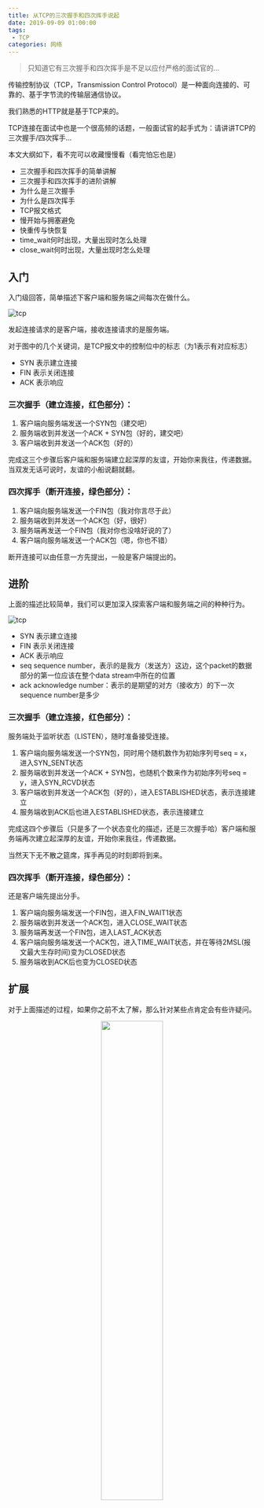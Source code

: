 ```yaml
---
title: 从TCP的三次握手和四次挥手说起
date: 2019-09-09 01:00:00
tags:
 - TCP
categories: 网络
---
```


> 只知道它有三次握手和四次挥手是不足以应付严格的面试官的...

传输控制协议（TCP，Transmission Control Protocol）是一种面向连接的、可靠的、基于字节流的传输层通信协议。

我们熟悉的HTTP就是基于TCP来的。

TCP连接在面试中也是一个很高频的话题，一般面试官的起手式为：请讲讲TCP的三次握手/四次挥手...

本文大纲如下，看不完可以收藏慢慢看（看完怕忘也是）

+ 三次握手和四次挥手的简单讲解
+ 三次握手和四次挥手的进阶讲解
+ 为什么是三次握手
+ 为什么是四次挥手
+ TCP报文格式
+ 慢开始与拥塞避免
+ 快重传与快恢复
+ time_wait何时出现，大量出现时怎么处理
+ close_wait何时出现，大量出现时怎么处理

## 入门

入门级回答，简单描述下客户端和服务端之间每次在做什么。

![tcp](/img/chart/tpc-3-4-simple.png)

发起连接请求的是客户端，接收连接请求的是服务端。

对于图中的几个关键词，是TCP报文中的控制位中的标志（为1表示有对应标志）

+ SYN 表示建立连接
+ FIN 表示关闭连接
+ ACK 表示响应

### 三次握手（建立连接，红色部分）：

1. 客户端向服务端发送一个SYN包（建交吧）
2. 服务端收到并发送一个ACK + SYN包（好的，建交吧）
3. 客户端收到并发送一个ACK包（好的）

完成这三个步骤后客户端和服务端建立起深厚的友谊，开始你来我往，传递数据。当双发无话可说时，友谊的小船说翻就翻。

### 四次挥手（断开连接，绿色部分）：

1. 客户端向服务端发送一个FIN包（我对你言尽于此）
2. 服务端收到并发送一个ACK包（好，很好）
3. 服务端再发送一个FIN包（我对你也没啥好说的了）
4. 客户端向服务端发送一个ACK包（嗯，你也不错）

断开连接可以由任意一方先提出，一般是客户端提出的。

## 进阶

上面的描述比较简单，我们可以更加深入探索客户端和服务端之间的种种行为。

![tcp](/img/chart/tpc-3-4.png)

+ SYN 表示建立连接
+ FIN 表示关闭连接
+ ACK 表示响应
+ seq sequence number，表示的是我方（发送方）这边，这个packet的数据部分的第一位应该在整个data stream中所在的位置
+ ack acknowledge number：表示的是期望的对方（接收方）的下一次sequence number是多少

### 三次握手（建立连接，红色部分）：

服务端处于监听状态（LISTEN），随时准备接受连接。

1. 客户端向服务端发送一个SYN包，同时用个随机数作为初始序列号seq = x，进入SYN_SENT状态
2. 服务端收到并发送一个ACK + SYN包，也随机个数来作为初始序列号seq = y，进入SYN_RCVD状态
3. 客户端收到并发送一个ACK包（好的），进入ESTABLISHED状态，表示连接建立
4. 服务端收到ACK后也进入ESTABLISHED状态，表示连接建立

完成这四个步骤后（只是多了一个状态变化的描述，还是三次握手哈）客户端和服务端再次建立起深厚的友谊，开始你来我往，传递数据。

当然天下无不散之筵席，挥手再见的时刻即将到来。

### 四次挥手（断开连接，绿色部分）：

还是客户端先提出分手。

1. 客户端向服务端发送一个FIN包，进入FIN_WAIT1状态
2. 服务端收到并发送一个ACK包，进入CLOSE_WAIT状态
3. 服务端再发送一个FIN包，进入LAST_ACK状态
4. 客户端向服务端发送一个ACK包，进入TIME_WAIT状态，并在等待2MSL(报文最大生存时间)变为CLOSED状态
5. 服务端收到ACK后也变为CLOSED状态

## 扩展

对于上面描述的过程，如果你之前不太了解，那么针对某些点肯定会有些许疑问。

<div align = "center">
<img src="/img/emoji/俺也一样-面试官.png" width="50%">
</div>

下面总结一些可以延伸的问题。

### 为什么建立连接要三次握手

为何是三，不是二，也不是四？借助经典的打电话的场景来帮助理解。

+ 第一次握手：A对B说，小B，能听到吗？（SYN）
+ 第二次握手：B对A说，听得到（ACK），你能听到吗？（SYN） 
+ 第三次握手：A对B说，俺也一样！（ACK）

在三次握手之后，A和B都能确定这么一件事： 我说的话，你能听到； 你说的话，我也能听到。如此这般，就可以开始愉快地交流了。

+ 如果两次，那么B无法确定B的信息A是否能收到，可能B发出的消息A都收不到。
+ 如果四次，可以，但没必要。

### 为什么断开连接需要四次挥手

为什么不能像建立连接那样三次？毕竟三次就能保证互相知晓了。

回顾上面的图，可以看到服务端得知客户端想要断开连接后，先给客户端发了一个ACK包，然后又发了一个FIN包，问题的关键在于这两步能否合并，如果可以那么就可以精简为三次挥手。

答案当然是不可以。因为服务端得知客户端想断开连接时，它这边可能还有些事没处理完，比如还有些消息没发完（我还有话说系列）。等它处理好后，再给客户端发送一个FIN包，表示它也可以结束了，这是客户端再发个ACK包到服务端，表示他知道了。

<div align = "center">
<img src="/img/article/为什么四次挥手.png" width="50%">
</div>


### TCP报文格式

这个问题笔者面试时被问到过，当时自信且流畅地说完TCP的连接过程，甚至在内心默默给自己点了个赞。。。后面不说也罢。

TCP的报文构造还是有点复杂的，这里不讨论了，网上找了个图（来源见水印）。

可以看到上面曾有过出镜的FIN、ACK、SYN等东东，这些都存在报文对应位置。

![TCP结构](/img/struct/TCP结构.png)

### 慢开始与拥塞避免

> 发送方维持一个叫做拥塞窗口cwnd（congestion window）的状态变量。拥塞窗口的大小取决于网络的拥塞程度，并且动态地在变化。发送方让自己的发送窗口等于拥塞窗口，另外考虑到接受方的接收能力，发送窗口可能小于拥塞窗口。

![TCP结构](/img/article/慢开始与拥塞避免.png)

### 快重传与快恢复

#### 快重传

> 发送方只要一连收到三个重复确认就应当立即重传对方尚未收到的报文段，而不必继续等待设置的重传计时器时间到期

#### 快恢复

> 1. 当发送方连续收到三个重复确认时，就执行“乘法减小”算法，把ssthresh门限减半。但是接下去并不执行慢开始算法。
> 2. 考虑到如果网络出现拥塞的话就不会收到好几个重复的确认，所以发送方现在认为网络可能没有出现拥塞。所以此时不执行慢开始算法，而是将cwnd设置为ssthresh的大小，然后执行拥塞避免算法 

![TCP结构](/img/article/连续三个重复确认.png)

### time_wait何时出现，大量出现时怎么发现和处理

time_wait是主动关闭的一方会出现的状态，当收到对方发来的FIN包并返回一个ACK后，进入time_wait。

time_wait存在的原因有两点 

1. 可靠地终止连接：若处于time_wait的client发送给server确认报文段丢失的话，server将在此又一次发送FIN报文段，那么client必须处于一个可接收的状态就是time_wait而不是close状态。 
2. 保证迟来的报文段有足够的时间被识别并丢弃：linux 中一个TCPport不能打开两次或两次以上。当client处于time_wait状态时我们将无法使用此port建立新连接，假设不存在time_wait状态，新连接可能会收到旧连接的数据。

time_wait大量出现的场景，一般是服务端，因为一般是大量客户端连接少量服务端。虽然一般是客户端主动断开连接，但某些情况也可能是客户端向服务端发送一个信息，然后服务端主动关闭。这样就可能导致服务端短时间内出现大量time_wait状态，而占用了资源致使不能创建更多的socket。

几个解决思路：

1. 改为长链接
2. 设计时尽量让客户端主动关闭
3. 重用端口，即服务器设置SO_REUSEADDR套接字选项来通知内核，如果端口忙，但TCP连接位于TIME_WAIT状态时可以重用端口
4. 增加IP

### close_wait何时出现，大量出现时怎么处理

close_wait是被动关闭的一方出现的状态，出现原因时，收到要关闭的信号后，自己这边还有些事情没处理完，导致迟迟不能发送FIN包给主动断开的一方。

所以说，一般大量出现都是我们的程序有问题，建议改代码。

通过netstat命令可以查看各种状态的连接数量，举个栗子：

```py
➜  ~ netstat -an|awk '/tcp/ {print $6}'|sort|uniq -c
   1 CLOSED
   8 CLOSE_WAIT
   1 CLOSING
  42 ESTABLISHED
   1 FIN_WAIT_1
   2 FIN_WAIT_2
   2 LAST_ACK
  20 LISTEN
   3 SYN_SENT
   1 com.apple.network.tcp_ccdebug
```